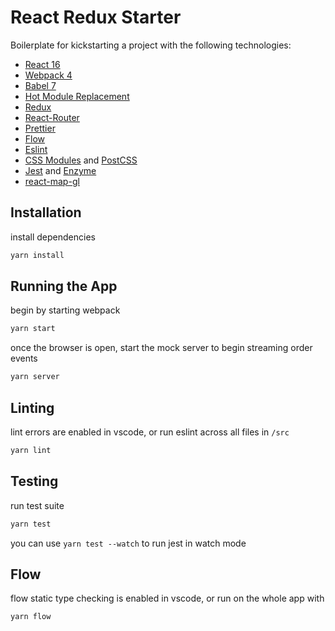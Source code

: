 # React Redux Starter
Boilerplate for kickstarting a project with the following technologies:
- [React 16](https://reactjs.org/)
- [Webpack 4](https://webpack.js.org/)
- [Babel 7](https://babeljs.io/docs/en/)
- [Hot Module Replacement](https://webpack.js.org/guides/hot-module-replacement/)
- [Redux](https://github.com/reduxjs/redux)
- [React-Router](https://reacttraining.com/react-router/web/guides/quick-start)
- [Prettier](https://github.com/prettier/prettier)
- [Flow](https://github.com/facebook/flow)
- [Eslint](https://github.com/eslint/eslint)
- [CSS Modules](https://github.com/css-modules/css-modules) and [PostCSS](https://github.com/postcss/postcss)
- [Jest](https://github.com/facebook/jest) and [Enzyme](https://github.com/airbnb/enzyme)
- [react-map-gl](https://github.com/uber/react-map-gl)


## Installation

install dependencies

```js
yarn install
```

## Running the App

begin by starting webpack

```js
yarn start
```

once the browser is open, start the mock server to begin streaming order events

```js
yarn server
```

## Linting

lint errors are enabled in vscode, or run eslint across all files in `/src`

```js
yarn lint
```

## Testing

run test suite

```js
yarn test
```

you can use `yarn test --watch` to run jest in watch mode

## Flow

flow static type checking is enabled in vscode, or run on the whole app with

```js
yarn flow
```

